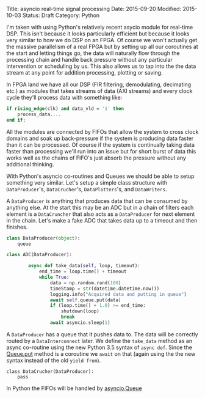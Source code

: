 Title: asyncio real-time signal processing
Date: 2015-09-20
Modified: 2015-10-03
Status: Draft
Category: Python

I'm taken with using Python's relatively recent asycio module for real-time DSP.
This isn't because it looks particularly efficient but because it looks very
similar to how we do DSP on an FPGA. Of course we won't actually get the massive
parallelism of a real FPGA but by setting up all our coroutines at the start and
letting things go, the data will naturally flow through the processing chain and
handle back pressure without any particular intervention or scheduling by us.
This also allows us to tap into the the data stream at any point for addition
processing, plotting or saving.

In FPGA land we have all our DSP (FIR filtering, demodulating, decimating etc.)
as modules that takes streams of data (AXI streams) and every clock cycle
they'll process data with something like:

```VHDL
if rising_edge(clk) and data_vld = '1' then
	process_data....
end if;
```

All the modules are connected by FIFOs that allow the system to cross clock
domains and soak up back-pressure if the system is producing data faster than it
can be processed. Of course if the system is continually taking data faster than
processing we'll run into an issue but for short burst of data this works well
as the chains of FIFO's just absorb the pressure without any additional
thinking.

With Python's asyncio co-routines and Queues we should be able to setup
something very similar. Let's setup a simple class structure with
``DataProducer``'s,  ``DataCrucher``'s, ``DataPlotters``'s, and ``DataWriters``.

A ``DataProducer`` is anything that produces data that can be consumed by
anything else.  At the start this may be an ADC but in a chain of filters each
element is a ``DataCruncher`` that also acts as a ``DataProducer`` for next
element in the chain.  Let's make a fake ADC that takes data up to a timeout
and then finishes.

```python
class DataProducer(object):
	queue

class ADC(DataProducer):

	    async def take_data(self, loop, timeout):
	        end_time = loop.time() + timeout
	        while True:
	            data = np.random.rand(100)
	            timeStamp = str(datetime.datetime.now())
	            logging.info("Acquired data and putting in queue")
	            await self.queue.put(data)
	            if (loop.time() + 1.0) >= end_time:
	                shutdown(loop)
	                break
	            await asyncio.sleep(1)
```

A ``DataProducer`` has a queue that it pushes data to.  The data will be
correctly routed by a ``DataInterconnect`` later. We define the ``take_data``
method as an async co-routine using the new Python 3.5 syntax of ``async def``.
Since the
[Queue.put](https://docs.python.org/3/library/asyncio-queue.html#asyncio.Queue.put)
method is a coroutine we ``await`` on that (again using the the new syntax
instead of the old ``yield from``).

```
class DataCrucher(DataProducer):
	pass

```

In Python the FIFOs will be handled by
[asyncio.Queue](https://docs.python.org/3/library/asyncio-queue.html)
